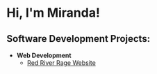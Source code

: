 <h1>Hi, I'm Miranda!
  
<h2>Software Development Projects:</h2>

- <b>Web Development</b>
  - [Red River Rage Website](https://github.com/mirandaryan/RedRiverRage)
